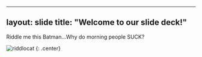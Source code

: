 
---
layout: slide
title: "Welcome to our slide deck!"
---

Riddle me this Batman...Why do morning people SUCK?

![riddlocat](https://octodex.github.com/images/riddlocat.png)
{: .center}

